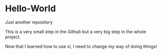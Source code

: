 # Hello-World
Just another repository

This is a very small step in the Github but a very big step in the whole project.

Now that I learned how to use vi, I need to change my way of doing things!
